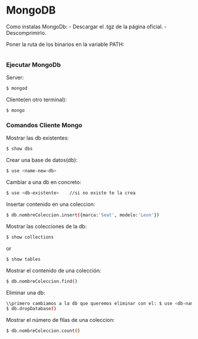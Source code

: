 # MongoDB

Como instalas MongoDb:
    - Descargar el .tgz de la página oficial.
    - Descomprimirlo.

Poner la ruta de los binarios en la variable PATH:

```Bash

```


### Ejecutar MongoDb

Server:

```Bash
$ mongod
```

Cliente(en otro terminal):

```
$ mongo
```

### Comandos Cliente Mongo

Mostrar las db existentes:

```Bash
$ show dbs
```

Crear una base de datos(db):

```Bash
$ use <name-new-db>
```

Cambiar a una db en concreto:

```Bash
$ use <db-existente>    //si no existe te la crea
```

Insertar contenido en una coleccion:

```Bash
$ db.nombreColeccion.insert({marca:'Seat', modelo:'Leon'})
```

Mostrar las colecciones de la db:

```Bash
$ show collections
```

or

```Bash
$ show tables
```

Mostrar el contenido de una colección:

```Bash
$ db.nombreColeccion.find()
```

Eliminar una db:

```Bash
\\primero cambiamos a la db que queremos eliminar con el: $ use <db-name>, luego:
$ db.dropDatabase()
```

Mostrar el número de filas de una coleccion:

```Bash
$ db.nombreColeccion.count()
```


